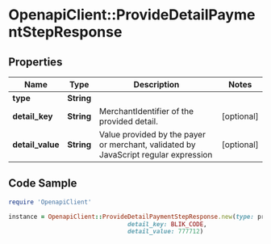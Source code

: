 # OpenapiClient::ProvideDetailPaymentStepResponse

## Properties

Name | Type | Description | Notes
------------ | ------------- | ------------- | -------------
**type** | **String** |  | 
**detail_key** | **String** | MerchantIdentifier of the provided detail. | [optional] 
**detail_value** | **String** | Value provided by the payer or merchant, validated by JavaScript regular expression | [optional] 

## Code Sample

```ruby
require 'OpenapiClient'

instance = OpenapiClient::ProvideDetailPaymentStepResponse.new(type: provide-detail,
                                 detail_key: BLIK_CODE,
                                 detail_value: 777712)
```


